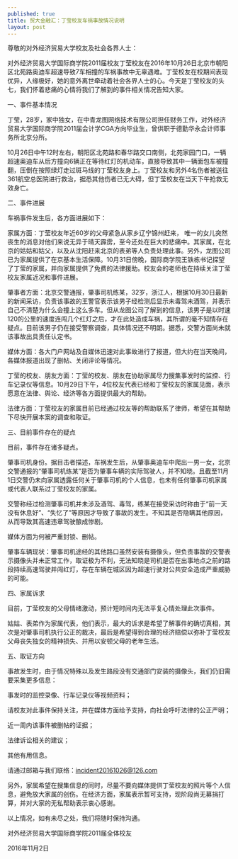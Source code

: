 ```yaml
---
published: true
title: 贸大金融汇：丁莹校友车祸事故情况说明
layout: post
---
```

尊敬的对外经济贸易大学校友及社会各界人士：

对外经济贸易大学国际商学院2011届校友丁莹校友在2016年10月26日北京市朝阳区北苑路奥迪车超速导致7车相撞的车祸事故中无辜遇难。丁莹校友在校期间表现优异，人缘极好，她的意外离世牵动着社会各界人士的心。今天是丁莹校友的头七，我们怀着悲痛的心情将我们了解到的事件相关情况告知大家。

一、事件基本情况

丁莹，28岁，家中独女，在中青龙图网络技术有限公司担任财务工作，对外经济贸易大学国际商学院2011届会计学CGA方向毕业生，曾供职于德勤华永会计师事务所北京分所。

10月26日中午12时左右，朝阳区北苑路和春华路交口南侧，北苑家园门口，一辆超速奥迪车从后方撞向6辆正在等待红灯的机动车，直接导致其中一辆面包车被撞翻，压倒在按照绿灯走过斑马线的丁莹校友身上。丁莹校友和另外4名伤者被送往361航空总医院进行救治，据悉其他伤者已无大碍，但丁莹校友在当天下午抢救无效身亡。

二、事件进展

车祸事件发生后，各方面进展如下：

家属方面：丁莹校友年近60岁的父母紧急从家乡辽宁锦州赶来， 唯一的女儿突然丧生的消息对他们来说无异于晴天霹雳，至今还处在巨大的悲痛中。其家属，在北京的姑姑和姑父，以及从沈阳赶来北京的表弟等人负责处理此事。另外，龙图公司已为家属提供了在京基本生活保障。10月31日傍晚，国际商学院王铁栋书记探望了丁莹的家属，并向家属提供了免费的法律援助。校友会的老师也在持续关注丁莹校友家属近况和事件进展。

肇事者方面：北京交警通报，肇事司机练某，32岁，浙江人，根据10月30日最新的新闻采访，负责该事故的王警官表示该男子经检测后显示未毒驾未酒驾，并表示自己不清楚为什么会撞上这么多车。但从龙图公司了解到的信息，该男子是以时速120的公里的速度连闯几个红灯之后，才在此处造成车祸，其所谓的毫不知情存在疑点。目前该男子仍在接受警察调查，具体情况还不明朗。据悉，交警方面尚未就该事故出具责任认定书。

媒体方面：各大门户网站及自媒体迅速对此事故进行了报道，但大约在当天晚间，各媒体报道出现了删帖、关闭评论等情况。

丁莹的校友、朋友方面：丁莹的校友、朋友在协助家属尽力搜集事发时的监控、行车记录仪等信息。10月29日下午，4位校友代表已经和丁莹校友的家属见面，表示愿意在法律、舆论、经济等各方面提供最大的帮助。

法律方面：丁莹校友的家属目前已经通过校友等的帮助联系了律师，希望在其帮助下尽快开展本案的调查和取证。

三、目前事件存在的疑点

目前，事件存在诸多疑点。

肇事司机身份。据目击者描述，车祸发生后，从肇事奥迪车中爬出一男一女，北京交警通报的“肇事司机练某”是否为肇事车辆的实际驾驶人，并不知晓。且截至11月1日交警仍未向家属透露任何关于肇事司机的个人信息，也未有任何肇事司机家属或代表人联系过丁莹校友的家属。

交警称经过检测肇事司机并未涉及酒驾、毒驾，练某在接受采访时称由于“前一天没有休息好”、“失忆了”等原因才导致了事故的发生。不知其是否隐瞒其他原因，从而导致其高速违章驾驶酿成惨剧。

媒体方面为何被严重封锁、删帖。

肇事车辆现状：肇事司机途经的其他路口虽然安装有摄像头，但负责事故的交警表示摄像头并未正常工作，取证极为不利，无法知晓是司机是否在出事地点之前的路段持续高速驾驶并闯红灯，存在车辆在城区因为超速行驶对公共安全造成严重威胁的可能。

四、家属诉求

目前，丁莹校友的父母情绪激动，预计短时间内无法平复心情处理此次事件。

姑姑、表弟作为家属代表，他们表示，最大的诉求是希望了解事件的确切真相，其次是对肇事司机执行公正的裁决，最后是希望得到合理的经济赔偿以弥补丁莹校友父母丧失独女的精神损失、并用以安顿父母的老年生活。

五、取证方向

事故发生时，由于情况特殊以及发生路段没有交通部门安装的摄像头，我们仍旧需要采集更多信息：

事发时的监控录像、行车记录仪等视频资料；

请校友对此事件保持关注，并在媒体方面给予支持，向社会呼吁法律的公正严明；

近一周内该事件被删帖的证据；

法律诉讼相关的建议；

其他有用信息。

请通过邮箱与我们联络：incident20161026@126.com

另外，家属希望在搜集信息的同时，尽量不要向媒体提供丁莹校友的照片等个人信息，避免放大家属的创伤。在经济方面，家属表示暂可支持，现阶段尚无募捐打算，并对大家的无私帮助表示衷心感谢。

以上情况，如有未尽之处，我们将随时保持沟通。

对外经济贸易大学国际商学院2011届全体校友

2016年11月2日